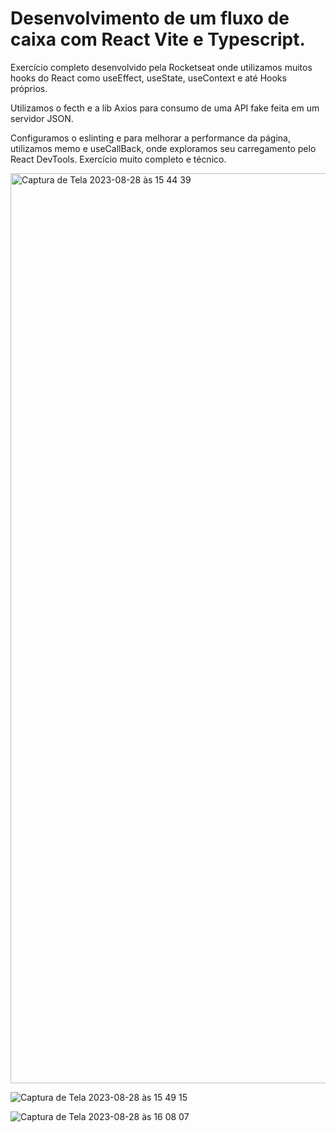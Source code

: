 
<h1>Desenvolvimento de um fluxo de caixa com React Vite e Typescript.</h1> 

<p>Exercício completo desenvolvido pela Rocketseat onde utilizamos muitos hooks do React como useEffect, useState, useContext e até Hooks próprios.</p>
<p> Utilizamos o fecth e a lib Axios para consumo de uma API fake feita em um servidor JSON.</p>
<p>Configuramos o eslinting e para melhorar a performance da página, utilizamos memo e useCallBack, onde exploramos seu carregamento pelo React DevTools. Exercício muito completo e técnico.</p>  


<img width="1456" alt="Captura de Tela 2023-08-28 às 15 44 39" src="https://github.com/marceloabbadia/Cash-Flow/assets/112344339/1cefa315-59b3-4feb-9e42-15c8af793a84">


![Captura de Tela 2023-08-28 às 15 49 15](https://github.com/marceloabbadia/Cash-Flow/assets/112344339/a837a6b4-e834-4171-9157-c32144c24f4e)


![Captura de Tela 2023-08-28 às 16 08 07](https://github.com/marceloabbadia/Cash-Flow/assets/112344339/a5ec2bac-ac1a-4f79-9865-df553e3102fc)

